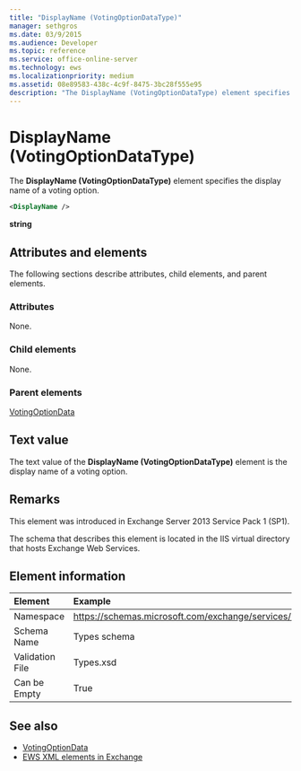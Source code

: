```yaml
---
title: "DisplayName (VotingOptionDataType)"
manager: sethgros
ms.date: 03/9/2015
ms.audience: Developer
ms.topic: reference
ms.service: office-online-server
ms.technology: ews
ms.localizationpriority: medium
ms.assetid: 08e89583-438c-4c9f-8475-3bc28f555e95
description: "The DisplayName (VotingOptionDataType) element specifies the display name of a voting option."
---
```


# DisplayName (VotingOptionDataType)

The **DisplayName (VotingOptionDataType)** element specifies the display name of a voting option. 
  
```XML
<DisplayName />
```

 **string**
## Attributes and elements

The following sections describe attributes, child elements, and parent elements.
  
### Attributes

None.
  
### Child elements

None.
  
### Parent elements

[VotingOptionData](votingoptiondata.md)
  
## Text value

The text value of the **DisplayName (VotingOptionDataType)** element is the display name of a voting option. 
  
## Remarks

This element was introduced in Exchange Server 2013 Service Pack 1 (SP1).
  
The schema that describes this element is located in the IIS virtual directory that hosts Exchange Web Services.
  
## Element information

| Element | Example |
|:-----|:-----|
|Namespace  <br/> |https://schemas.microsoft.com/exchange/services/2006/types  <br/> |
|Schema Name  <br/> |Types schema  <br/> |
|Validation File  <br/> |Types.xsd  <br/> |
|Can be Empty  <br/> |True  <br/> |
   
## See also

- [VotingOptionData](votingoptiondata.md)
- [EWS XML elements in Exchange](ews-xml-elements-in-exchange.md)

